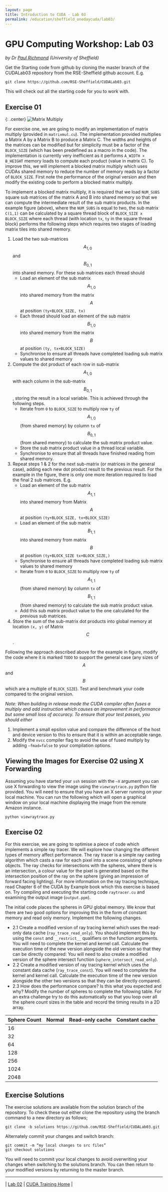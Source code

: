 ```yaml
---
layout: page
title: Introduction to CUDA - Lab 03
permalink: /education/sheffield_onedaycuda/lab03/
---
```


# GPU Computing Workshop: Lab 03 #

*by Dr [Paul Richmond](http://paulrichmond.shef.ac.uk/) (University of Sheffield)*

Get the Starting code from github by cloning the master branch of the CUDALab03 repository from the RSE-Sheffield github account. E.g. 
    
    git clone https://github.com/RSE-Sheffield/CUDALab03.git
    
This will check out all the starting code for you to work with.

## Exercise 01 ##

{: .center}
![Matrix Multiply](\static\img\cuda\matrix_mul.png)

For exercise one, we are going to modify an implementation of matrix multiply (provided in `matrixmul.cu`). The implementation provided multiplies a Matrix A by a Matrix B to produce a Matrix C. The widths and heights of the matrices can be modified but for simplicity must be a factor of the `BLOCK_SIZE` (which has been predefined as a macro in the code). The implementation is currently very inefficient as it performs `A_WIDTH × B_HEIGHT` memory loads to compute each product (value in matrix C). To improve this, we will implement a blocked matrix multiply which uses CUDAs shared memory to reduce the number of memory reads by a factor of `BLOCK_SIZE`. First note the performance of the original version and then modify the existing code to perform a blocked matrix multiply.

To implement a blocked matrix multiply, it is required that we load `NUM_SUBS` square sub matrices of the matrix A and B into shared memory so that we can compute the intermediate result of the sub matrix products. In the example figure  (above), where the `NUM_SUBS` is equal to two, the sub matrix `C(1,1)` can be calculated by a square thread block of `BLOCK_SIZE x BLOCK_SIZE` where each thread (with location `tx`, `ty` in the square thread block) performs the following steps which requires two stages of loading matrix tiles into shared memory.


1. Load the two sub-matrices $$A_{1,0}$$ and $$B_{0,1}$$ into shared memory. For these sub matrices each thread should
    * Load an element of the sub matrix $$A_{1,0}$$ into shared memory from the matrix $$A$$ at position `(ty+BLOCK_SIZE, tx)`
    * Each thread should load an element of the sub matrix $$B_{1,0}$$ into shared memory from the matrix $$B$$ at position `(ty, tx+BLOCK_SIZE)`
    * Synchronise to ensure all threads have completed loading sub matrix values to shared memory
2. Compute the dot product of each row in sub-matrix $$A_{1,0}$$  with each column in the sub-matrix $$B_{0,1}$$, storing the result in a local variable. This is achieved through the following steps.
    * Iterate from `0` to `BLOCK_SIZE` to multiply row `ty` of $$A_{1,0}$$ (from shared memory) by column `tx` of $$B_{0,1}$$ (from shared memory) to calculate the sub matrix product value.
    * Store the sub matrix product value in a thread local variable.
    * Synchronise to ensure that all threads have finished reading from shared memory.
3.	Repeat steps 1 & 2 for the next sub-matrix (or matrices in the general case), adding each new dot product result to the previous result. For the example in the figure, there is only one more iteration required to load the final 2 sub matrices. E.g. 
    * Load an element of the sub matrix $$A_{1,1}$$ into shared memory from Matrix $$A$$ at position `(ty+BLOCK_SIZE, tx+BLOCK_SIZE)`
    * Load an element of the sub matrix $$B_{1,1}$$ into shared memory from matrix $$B$$ at position `(ty+BLOCK_SIZE tx+BLOCK_SIZE,)`
    * Synchronise to ensure all threads have completed loading sub matrix values to shared memory
    * Iterate from `0` to `BLOCK_SIZE` to multiply row `ty` of $$A_{1,1}$$ (from shared memory) by column `tx` of $$B_{1,1}$$ (from shared memory) to calculate the sub matrix product value.
    * Add this sub matrix product value to the one calculated for the previous sub matrices.
4. Store the sum of the sub-matrix dot products into global memory at location `(x, y)` of Matrix $$C$$.

Following the approach described above for the example in figure, modify the code where it is marked `TODO` to support the general case (any sizes of $$A$$ and $$B$$ which are a multiple of `BLOCK_SIZE`). Test and benchmark your code compared to the original version. 

*Note: When building in release mode the CUDA compiler often fuses a multiply and add instruction which causes an improvement in performance but some small loss of accuracy. To ensure that your test passes, you should either*

1.	Implement a small epsilon value and compare the difference of the host and device version to this to ensure that it is within an acceptable range.
2.	Modify the `nvcc` compiler flag to avoid the use of fused multiply by adding `–fmad=false` to your compilation options.

## Viewing the Images for Exercise 02 using X Forwarding ##

Assuming you have started your `ssh` session with the `–X` argument you can use X forwarding to view the image using the `viewraytrace.py` python file provided.  You will need to ensure that you have an X server running on your local machine.  You can run the following which will open a graphical window on your local machine displaying the image from the remote Amazon instance.
  
    python viewraytrace.py

## Exercise 02 ##

For this exercise, we are going to optimise a piece of code which implements a simple ray tracer. We will explore how changing the different types of memory affect performance. The ray tracer is a simple ray casting algorithm which casts a raw for each pixel into a scene consisting of sphere objects. The ray checks for intersections with the spheres, where there is an intersection, a colour value for the pixel is generated based on the intersection position of the ray on the sphere (giving an impression of forward facing lighting). For more information on the ray tracing technique, read Chapter 6 of the CUDA by Example book which this exercise is based on. Try compiling and executing the starting code `raytracer.cu` and examining the output image (`output.ppm`). 

The initial code places the spheres in GPU global memory. We know that there are two good options for improving this in the form of constant memory and read only memory. Implement the following changes.

* 2.1	Create a modified version of ray tracing kernel which uses the read-only data cache (`ray_trace_read_only`). You should implement this by using the `const` and `__restrict__` qualifiers on the function arguments. You will need to complete the kernel and kernel call. Calculate the execution time of the new version alongside the old version so that they can be directly compared: You will need to also create a modified version of the sphere intersect function (`sphere_intersect_read_only`).
* 2.2	Create a modified version of ray tracing kernel which uses the constant data cache (`ray_trace_const`). You will need to complete the kernel and kernel call. Calculate the execution time of the new version alongside the other two versions so that they can be directly compared.
* 2.3	How does the performance compare? Is this what you expected and why? Modify the number of spheres to complete the following table. For an extra challenge try to do this automatically so that you loop over all the sphere count sizes in the table and record the timing results in a 2D array. 

Sphere Count | Normal | Read-only cache | Constant cache 
--- | --- | --- | --- |
16 | | | 			
32 | | | 			
64 | | | 			
128 | | | 			
256 | | | 	
1024 | | | 			
2048 | | | 			

## Exercise Solutions ##

The exercise solutions are available from the solution branch of the repository. To check these out either clone the repository using the branch command to a new directory as follows;

    git clone -b solutions https://github.com/RSE-Sheffield/CUDALab03.git
 
Alternately commit your changes and switch branch:

    git commit -m “my local changes to src files” 
    git checkout solutions
 
You will need to commit your local changes to avoid overwriting your changes when switching to the solutions branch. You can then return to your modified versions by returning to the master branch.







---

&#124; [Lab 02](../lab02) &#124; [CUDA Training Home](../) &#124;


